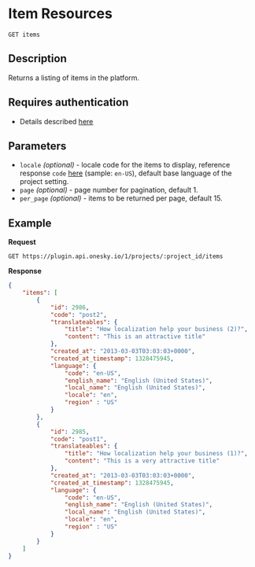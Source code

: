 # Item Resources

    GET items

## Description
Returns a listing of items in the platform.


## Requires authentication
- Details described [here](/README.md#authentication)


## Parameters
- `locale` _(optional)_ - locale code for the items to display, reference response `code` [here](/endpoints/locale/GET_locales.md#Example) (sample: `en-US`), default base language of the project setting.
- `page` _(optional)_ - page number for pagination, default 1.
- `per_page` _(optional)_ - items to be returned per page, default 15.


## Example
**Request**

    GET https://plugin.api.onesky.io/1/projects/:project_id/items

**Response**
``` json
{
    "items": [
        {
            "id": 2986,
            "code": "post2",
            "translateables": {
                "title": "How localization help your business (2)?",
                "content": "This is an attractive title"
            },
            "created_at": "2013-03-03T03:03:03+0000",
            "created_at_timestamp": 1328475945,
            "language": {
                "code": "en-US",
                "english_name": "English (United States)",
                "local_name": "English (United States)",
                "locale": "en",
                "region" : "US"
            }
        },
        {
            "id": 2985,
            "code": "post1",
            "translateables": {
                "title": "How localization help your business (1)?",
                "content": "This is a very attractive title"
            },
            "created_at": "2013-03-03T03:03:03+0000",
            "created_at_timestamp": 1328475945,
            "language": {
                "code": "en-US",
                "english_name": "English (United States)",
                "local_name": "English (United States)",
                "locale": "en",
                "region" : "US"
            }
        }
    ]
}
```
